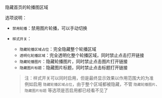 隐藏首页的轮播图区域

选项说明：

- `禁用轮播`：禁用图片轮播，可以手动切换
- `样式开关`：
  - `隐藏轮播区域占位`：完全隐藏整个轮播区域
  - `透明化轮播区域`：完全透明化整个轮播区域，同时禁止点击打开链接
  - `隐藏轮播图片`：隐藏轮播图片，同时禁止点击图片打开链接
  - `隐藏图片标题`：隐藏图片标题，同时禁止点击标题打开链接

  > 注：样式开关可以同时启用，但是最终显示效果以作用范围大的为准  
  > 例如启用 `隐藏轮播区域占位`，由于整个区域都被隐藏，不管 `隐藏轮播图片`、`隐藏图片标题` 等选项是否启用都已经看不见了

